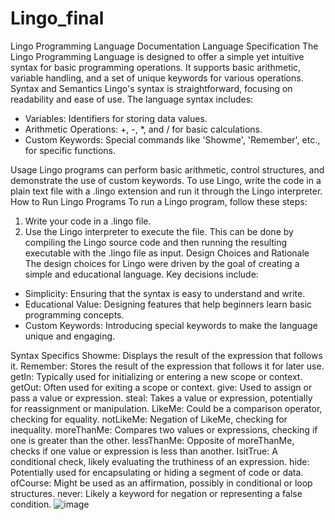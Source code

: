 # Lingo_final
Lingo Programming Language Documentation
Language Specification
The Lingo Programming Language is designed to offer a simple yet intuitive syntax for basic programming operations. It supports basic arithmetic, variable handling, and a set of unique keywords for various operations.
Syntax and Semantics
Lingo's syntax is straightforward, focusing on readability and ease of use. The language syntax includes: 
- Variables: Identifiers for storing data values.
- Arithmetic Operations: +, -, *, and / for basic calculations.
- Custom Keywords: Special commands like 'Showme', 'Remember', etc., for specific functions.

Usage
Lingo programs can perform basic arithmetic, control structures, and demonstrate the use of custom keywords. To use Lingo, write the code in a plain text file with a .lingo extension and run it through the Lingo interpreter.
How to Run Lingo Programs
To run a Lingo program, follow these steps:
1. Write your code in a .lingo file.
2. Use the Lingo interpreter to execute the file. This can be done by compiling the Lingo source code and then running the resulting executable with the .lingo file as input.
Design Choices and Rationale
The design choices for Lingo were driven by the goal of creating a simple and educational language. Key decisions include:
- Simplicity: Ensuring that the syntax is easy to understand and write.
- Educational Value: Designing features that help beginners learn basic programming concepts.
- Custom Keywords: Introducing special keywords to make the language unique and engaging.

Syntax Specifics
Showme: Displays the result of the expression that follows it.
Remember: Stores the result of the expression that follows it for later use.
getIn: Typically used for initializing or entering a new scope or context.
getOut: Often used for exiting a scope or context.
give: Used to assign or pass a value or expression.
steal: Takes a value or expression, potentially for reassignment or manipulation.
LikeMe: Could be a comparison operator, checking for equality.
notLikeMe: Negation of LikeMe, checking for inequality.
moreThanMe: Compares two values or expressions, checking if one is greater than the other.
lessThanMe: Opposite of moreThanMe, checks if one value or expression is less than another.
IsitTrue: A conditional check, likely evaluating the truthiness of an expression.
hide: Potentially used for encapsulating or hiding a segment of code or data.
ofCourse: Might be used as an affirmation, possibly in conditional or loop structures.
never: Likely a keyword for negation or representing a false condition.
![image](https://github.com/EdouardWP/Lingo_final/assets/88239973/6617c5dd-f69f-480f-af5c-8f840b900580)
